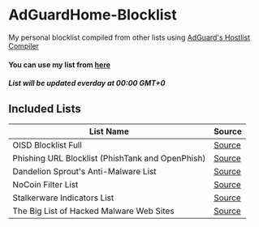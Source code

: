 # AdGuardHome-Blocklist
My personal blocklist compiled from other lists using [AdGuard's Hostlist Compiler](https://github.com/AdguardTeam/HostlistCompiler)
#### You can use my list from [here](https://raw.githubusercontent.com/DemirSe/AdGuardHome-Blocklist/main/blocklist.txt)
##### List will be updated everday at 00:00 GMT+0
## Included Lists
| List Name | Source |
|---|---|
| OISD Blocklist Full| [Source](https://abp.oisd.nl/) |
| Phishing URL Blocklist (PhishTank and OpenPhish) | [Source](https://malware-filter.gitlab.io/malware-filter/phishing-filter-agh.txt) |
| Dandelion Sprout's Anti-Malware List | [Source](https://raw.githubusercontent.com/DandelionSprout/adfilt/master/Alternate%20versions%20Anti-Malware%20List/AntiMalwareAdGuardHome.txt) |
| NoCoin Filter List | [Source](https://raw.githubusercontent.com/hoshsadiq/adblock-nocoin-list/master/hosts.txt) |
| Stalkerware Indicators List | [Source](https://raw.githubusercontent.com/AssoEchap/stalkerware-indicators/master/generated/hosts) |
| The Big List of Hacked Malware Web Sites | [Source](https://raw.githubusercontent.com/mitchellkrogza/The-Big-List-of-Hacked-Malware-Web-Sites/master/hosts) |